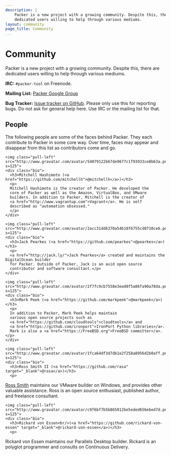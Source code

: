 ```yaml
---
description: |
    Packer is a new project with a growing community. Despite this, there are
    dedicated users willing to help through various mediums.
layout: community
page_title: Community
...
```


# Community

Packer is a new project with a growing community. Despite this, there are
dedicated users willing to help through various mediums.

**IRC:** `#packer-tool` on Freenode.

**Mailing List:** [Packer Google
Group](http://groups.google.com/group/packer-tool)

**Bug Tracker:** [Issue tracker on
GitHub](https://github.com/mitchellh/packer/issues). Please only use this for
reporting bugs. Do not ask for general help here. Use IRC or the mailing list
for that.

## People

The following people are some of the faces behind Packer. They each contribute
to Packer in some core way. Over time, faces may appear and disappear from this
list as contributors come and go.

<div class="people">

<div class="person">

    <img class="pull-left" src="http://www.gravatar.com/avatar/54079122b67de9677c1f93933ce8b63a.png?s=125">
    <div class="bio">
      <h3>Mitchell Hashimoto (<a href="https://github.com/mitchellh">@mitchellh</a>)</h3>
      <p>
      Mitchell Hashimoto is the creator of Packer. He developed the
      core of Packer as well as the Amazon, VirtualBox, and VMware
      builders. In addition to Packer, Mitchell is the creator of
      <a href="http://www.vagrantup.com">Vagrant</a>. He is self
      described as "automation obsessed."
      </p>
    </div>

</div>

<div class="person">

    <img class="pull-left" src="http://www.gravatar.com/avatar/2acc31dd6370a54b18f6755cd0710ce6.png?s=125">
    <div class="bio">
      <h3>Jack Pearkes (<a href="https://github.com/pearkes">@pearkes</a>)</h3>
      <p>
      <a href="http://jack.ly/">Jack Pearkes</a> created and maintains the DigitalOcean builder
      for Packer. Outside of Packer, Jack is an avid open source
      contributor and software consultant.</p>
    </div>

</div>

<div class="person">

    <img class="pull-left" src="http://www.gravatar.com/avatar/2f7fc9cb7558e3ea48f5a86fa90a78da.png?s=125">
    <div class="bio">
      <h3>Mark Peek (<a href="https://github.com/markpeek">@markpeek</a>)</h3>
      <p>
      In addition to Packer, Mark Peek helps maintain
      various open source projects such as
      <a href="https://github.com/cloudtools">cloudtools</a> and
      <a href="https://github.com/ironport">IronPort Python libraries</a>.
      Mark is also a <a href="https://FreeBSD.org">FreeBSD committer</a>.</p>
    </div>

</div>

<div class="person">

    <img class="pull-left" src="http://www.gravatar.com/avatar/1fca64df3d7db1e2f258a8956d2b0aff.png?s=125">
    <div class="bio">
      <h3>Ross Smith II (<a href="https://github.com/rasa" target="_blank">@rasa</a>)</h3>
      <p>

<a href="http://smithii.com/" target="_blank">Ross Smith</a> maintains our
VMware builder on Windows, and provides other valuable assistance. Ross is an
open source enthusiast, published author, and freelance consultant.
</p>
    </div>

</div>

<div class="person">

    <img class="pull-left" src="http://www.gravatar.com/avatar/c9f6bf7b5b865012be5eded656ebed7d.png?s=125">
    <div class="bio">
      <h3>Rickard von Essen<br/>(<a href="https://github.com/rickard-von-essen" target="_blank">@rickard-von-essen</a>)</h3>
      <p>

Rickard von Essen maintains our Parallels Desktop builder. Rickard is an
polyglot programmer and consults on Continuous Delivery.
</p>
    </div>

</div>

<div class="clearfix">

</div>

</div>
